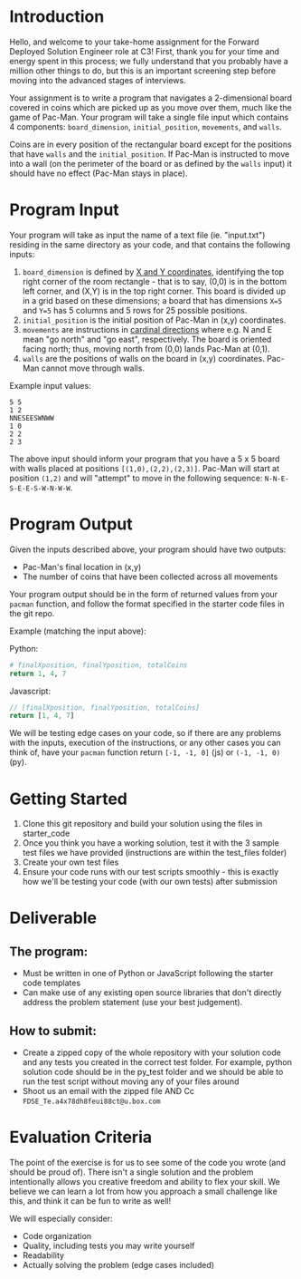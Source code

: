 # Introduction
Hello, and welcome to your take-home assignment for the Forward Deployed Solution Engineer role at C3! First, thank you for your time and energy spent in this process; we fully understand that you probably have a million other things to do, but this is an important screening step before moving into the advanced stages of interviews.

Your assignment is to write a program that navigates a 2-dimensional board covered in coins which are picked up as you move over them, much like the game of Pac-Man. Your program will take a single file input which contains 4 components: `board_dimension`, `initial_position`, `movements`, and `walls`.

Coins are in every position of the rectangular board except for the positions that have `walls` and the `initial_position`. If Pac-Man is instructed to move into a wall (on the perimeter of the board or as defined by the `walls` input) it should have no effect (Pac-Man stays in place).

# Program Input
Your program will take as input the name of a text file (ie. "input.txt") residing in the same directory as your code, and that contains the following inputs:

1. `board_dimension` is defined by [X and Y coordinates](https://en.wikipedia.org/wiki/Cartesian_coordinate_system), identifying the top right corner of the room rectangle - that is to say, (0,0) is in the bottom left corner, and (X,Y) is in the top right corner. This board is divided up in a grid based on these dimensions; a board that has dimensions `X=5` and `Y=5` has 5 columns and 5 rows for 25 possible positions.
2. `initial_position` is the initial position of Pac-Man in (x,y) coordinates.
3. `movements` are instructions in [cardinal directions](https://en.wikipedia.org/wiki/Cardinal_direction) where e.g. N and E mean "go north" and "go east", respectively. The board is oriented facing north; thus, moving north from (0,0) lands Pac-Man at (0,1).
4. `walls` are the positions of walls on the board in (x,y) coordinates. Pac-Man cannot move through walls.

Example input values:
```
5 5
1 2
NNESEESWNWW
1 0
2 2
2 3
```

The above input should inform your program that you have a 5 x 5 board with walls placed at positions `[(1,0),(2,2),(2,3)]`. Pac-Man will start at position `(1,2)` and will "attempt" to move in the following sequence: `N-N-E-S-E-E-S-W-N-W-W`.

# Program Output
Given the inputs described above, your program should have two outputs:

- Pac-Man's final location in (x,y)
- The number of coins that have been collected across all movements

Your program output should be in the form of returned values from your `pacman` function, and follow the format specified in the starter code files in the git repo.

Example (matching the input above):  

Python:
```py
# finalXposition, finalYposition, totalCoins
return 1, 4, 7
```
Javascript:
```js
// [finalXposition, finalYposition, totalCoins]
return [1, 4, 7]
```
We will be testing edge cases on your code, so if there are any problems with the inputs, execution of the instructions, or any other cases you can think of, have your `pacman` function return `[-1, -1, 0]` (js) or `(-1, -1, 0)` (py).

# Getting Started
1. Clone this git repository and build your solution using the files in starter_code
2. Once you think you have a working solution, test it with the 3 sample test files we have provided (instructions are within the test_files folder)
3. Create your own test files
4. Ensure your code runs with our test scripts smoothly - this is exactly how we'll be testing your code (with our own tests) after submission

# Deliverable
## The program:
- Must be written in one of Python or JavaScript following the starter code templates
- Can make use of any existing open source libraries that don't directly address the problem statement (use your best judgement).  

## How to submit:
- Create a zipped copy of the whole repository with your solution code and any tests you created in the correct test folder. For example, python solution code should be in the py_test folder and we should be able to run the test script without moving any of your files around
- Shoot us an email with the zipped file AND Cc `FDSE_Te.a4x78dh8feui88ct@u.box.com`

# Evaluation Criteria
The point of the exercise is for us to see some of the code you wrote (and should be proud of). There isn't a single solution and the problem intentionally allows you creative freedom and ability to flex your skill. We believe we can learn a lot from how you approach a small challenge like this, and think it can be fun to write as well!

We will especially consider:
- Code organization
- Quality, including tests you may write yourself
- Readability
- Actually solving the problem (edge cases included)
